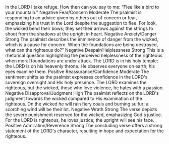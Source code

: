 <sentimentAnalysis>
    <psalm number="11">
        <verse number="1">
            <text>In the LORD I take refuge. How then can you say to me: “Flee like a bird to your mountain."</text>
            <polarity>Negative</polarity>
            <emotion>Fear/Concern</emotion>
            <intensity>Moderate</intensity>
            <context>The psalmist is responding to an advice given by others out of concern or fear, emphasizing his trust in the Lord despite the suggestion to flee.</context>
        </verse>
        <verse number="2">
            <text>For look, the wicked bend their bows; they set their arrows against the strings to shoot from the shadows at the upright in heart.</text>
            <polarity>Negative</polarity>
            <emotion>Anxiety/Danger</emotion>
            <intensity>Strong</intensity>
            <context>The psalmist describes the imminence of danger from the wicked, which is a cause for concern.</context>
        </verse>
        <verse number="3">
            <text>When the foundations are being destroyed, what can the righteous do?”</text>
            <polarity>Negative</polarity>
            <emotion>Despair/Helplessness</emotion>
            <intensity>Strong</intensity>
            <context>This is a rhetorical question highlighting the perceived helplessness of the righteous when moral foundations are under attack.</context>
        </verse>
        <verse number="4">
            <text>The LORD is in his holy temple; the LORD is on his heavenly throne. He observes everyone on earth; his eyes examine them.</text>
            <polarity>Positive</polarity>
            <emotion>Reassurance/Confidence</emotion>
            <intensity>Moderate</intensity>
            <context>The sentiment shifts as the psalmist expresses confidence in the LORD's sovereign oversight and His holy presence.</context>
        </verse>
        <verse number="5">
            <text>The LORD examines the righteous, but the wicked, those who love violence, he hates with a passion.</text>
            <polarity>Negative</polarity>
            <emotion>Disapproval/Judgment</emotion>
            <intensity>High</intensity>
            <context>The psalmist reflects on the LORD's judgment towards the wicked compared to His examination of the righteous.</context>
        </verse>
        <verse number="6">
            <text>On the wicked he will rain fiery coals and burning sulfur; a scorching wind will be their lot.</text>
            <polarity>Negative</polarity>
            <emotion>Wrath</emotion>
            <intensity>Strong</intensity>
            <context>The verse depicts the severe punishment reserved for the wicked, emphasizing God's justice.</context>
        </verse>
        <verse number="7">
            <text>For the LORD is righteous, he loves justice; the upright will see his face.</text>
            <polarity>Positive</polarity>
            <emotion>Admiration/Reverence</emotion>
            <intensity>Strong</intensity>
            <context>The concluding verse offers a strong statement of the LORD's character, resulting in hope and expectation for the righteous.</context>
        </verse>
    </psalm>
</sentimentAnalysis>